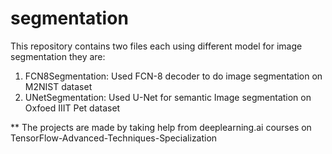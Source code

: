 # segmentation

This repository contains two files each using different model for image segmentation they are:
1. FCN8Segmentation: Used FCN-8 decoder to do image segmentation on M2NIST dataset
2. UNetSegmentation: Used U-Net for semantic Image segmentation on Oxfoed IIIT Pet dataset

** The projects are made by taking help from deeplearning.ai courses on TensorFlow-Advanced-Techniques-Specialization
